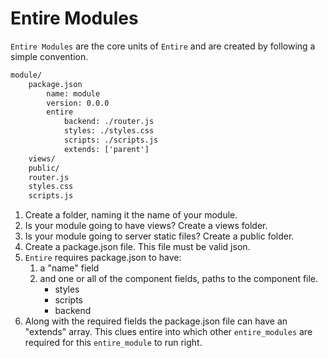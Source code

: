 # Entire Modules

`Entire Modules` are the core units of `Entire` and are created by following a simple convention. 

```txt
module/
	package.json
		name: module
		version: 0.0.0
		entire
			backend: ./router.js
			styles: ./styles.css
			scripts: ./scripts.js
			extends: ['parent']
	views/
	public/
	router.js
	styles.css
	scripts.js
```

1. Create a folder, naming it the name of your module.
2. Is your module going to have views? Create a views folder.
3. Is your module going to server static files? Create a public folder.
4. Create a package.json file. This file must be valid json.
5. `Entire` requires package.json to have:
	1. a "name" field
	3. and one or all of the component fields, paths to the component file.
		* styles
		* scripts
		* backend
6. Along with the required fields the package.json file can have an "extends" array. This clues entire into which other `entire_modules` are required for this `entire_module` to run right.